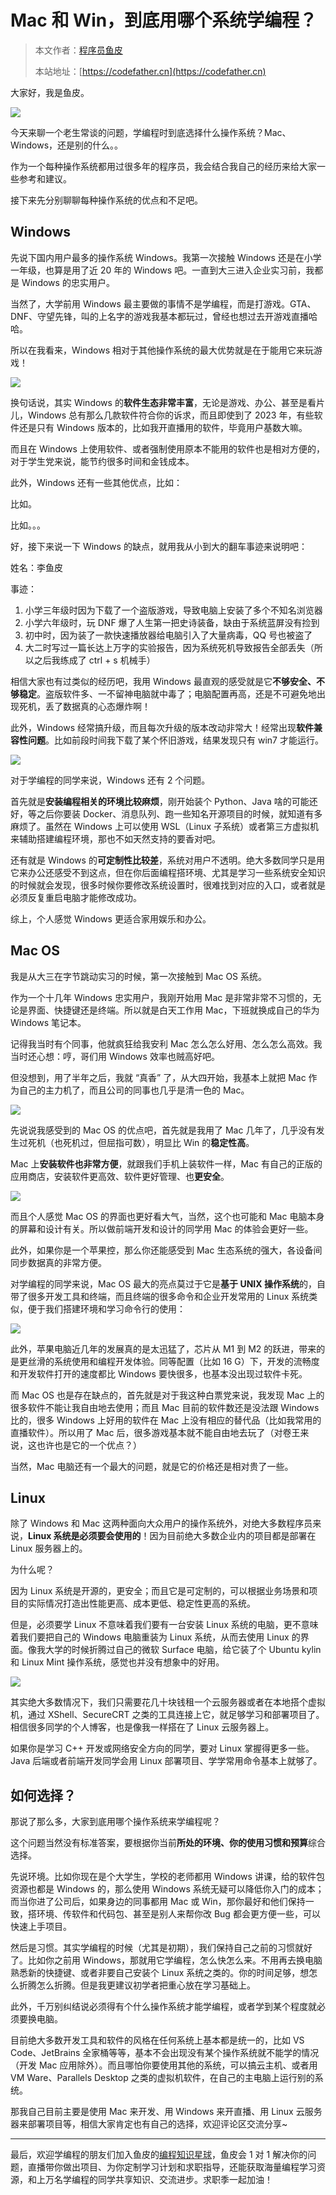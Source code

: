 # Mac 和 Win，到底用哪个系统学编程？

> 本文作者：[程序员鱼皮](https://yuyuanweb.feishu.cn/wiki/Abldw5WkjidySxkKxU2cQdAtnah)
>
> 本站地址：[https://codefather.cn](https://codefather.cn)

大家好，我是鱼皮。

![](https://pic.yupi.icu/5563/202311051538842.png)

今天来聊一个老生常谈的问题，学编程时到底选择什么操作系统？Mac、Windows，还是别的什么。。

作为一个每种操作系统都用过很多年的程序员，我会结合我自己的经历来给大家一些参考和建议。

接下来先分别聊聊每种操作系统的优点和不足吧。

## Windows

先说下国内用户最多的操作系统 Windows。我第一次接触 Windows 还是在小学一年级，也算是用了近 20 年的 Windows 吧。一直到大三进入企业实习前，我都是 Windows 的忠实用户。

当然了，大学前用 Windows 最主要做的事情不是学编程，而是打游戏。GTA、DNF、守望先锋，叫的上名字的游戏我基本都玩过，曾经也想过去开游戏直播哈哈。

所以在我看来，Windows 相对于其他操作系统的最大优势就是在于能用它来玩游戏！

![](https://pic.yupi.icu/5563/202311051538095.png)

换句话说，其实 Windows 的**软件生态非常丰富**，无论是游戏、办公、甚至是看片儿，Windows 总有那么几款软件符合你的诉求，而且即使到了 2023 年，有些软件还是只有 Windows 版本的，比如我开直播用的软件，毕竟用户基数大嘛。

而且在 Windows 上使用软件、或者强制使用原本不能用的软件也是相对方便的，对于学生党来说，能节约很多时间和金钱成本。

此外，Windows 还有一些其他优点，比如：

比如。

比如。。。

好，接下来说一下 Windows 的缺点，就用我从小到大的翻车事迹来说明吧：

姓名：李鱼皮

事迹：

1. 小学三年级时因为下载了一个盗版游戏，导致电脑上安装了多个不知名浏览器
2. 小学六年级时，玩 DNF 爆了人生第一把史诗装备，缺由于系统蓝屏没有捡到
3. 初中时，因为装了一款快速播放器给电脑引入了大量病毒，QQ 号也被盗了
4. 大二时写过一篇长达上万字的实验报告，因为系统死机导致报告全部丢失（所以之后我练成了 ctrl + s 机械手）

相信大家也有过类似的经历吧，我用 Windows 最直观的感受就是它**不够安全、不够稳定**。盗版软件多、一不留神电脑就中毒了；电脑配置再高，还是不可避免地出现死机，丢了数据真的心态爆炸啊！

此外，Windows 经常搞升级，而且每次升级的版本改动非常大！经常出现**软件兼容性问题**。比如前段时间我下载了某个怀旧游戏，结果发现只有 win7 才能运行。

![](https://pic.yupi.icu/5563/202311051537852.png)

对于学编程的同学来说，Windows 还有 2 个问题。

首先就是**安装编程相关的环境比较麻烦**，刚开始装个 Python、Java 啥的可能还好，等之后你要装 Docker、消息队列、跑一些知名开源项目的时候，就知道有多麻烦了。虽然在 Windows 上可以使用 WSL（Linux 子系统）或者第三方虚拟机来辅助搭建编程环境，那也不如天然支持的要香对吧。

还有就是 Windows 的**可定制性比较差**，系统对用户不透明。绝大多数同学只是用它来办公还感受不到这点，但在你后面编程搭环境、尤其是学习一些系统安全知识的时候就会发现，很多时候你要修改系统设置时，很难找到对应的入口，或者就是必须反复重启电脑才能修改成功。

综上，个人感觉 Windows 更适合家用娱乐和办公。

## Mac OS

我是从大三在字节跳动实习的时候，第一次接触到 Mac OS 系统。

作为一个十几年 Windows 忠实用户，我刚开始用 Mac 是非常非常不习惯的，无论是界面、快捷键还是终端。所以就是白天工作用 Mac，下班就换成自己的华为 Windows 笔记本。

记得我当时有个同事，他就疯狂给我安利 Mac 怎么怎么好用、怎么怎么高效。我当时还心想：哼，哥们用 Windows 效率也贼高好吧。

但没想到，用了半年之后，我就 “真香” 了，从大四开始，我基本上就把 Mac 作为自己的主力机了，而且公司的同事也几乎是清一色的 Mac。

![](https://pic.yupi.icu/5563/202311051538926.png)

先说说我感受到的 Mac OS 的优点吧，首先就是我用了 Mac 几年了，几乎没有发生过死机（也死机过，但屈指可数），明显比 Win 的**稳定性高**。

Mac 上**安装软件也非常方便**，就跟我们手机上装软件一样，Mac 有自己的正版的应用商店，安装软件更高效、软件更好管理、也**更安全**。

![](https://pic.yupi.icu/5563/202311051538605.png)

而且个人感觉 Mac OS 的界面也更好看大气，当然，这个也可能和 Mac 电脑本身的屏幕和设计有关。所以做前端开发和设计的同学用 Mac 的体验会更好一些。

此外，如果你是一个苹果控，那么你还能感受到 Mac 生态系统的强大，各设备间同步数据真的非常方便。

对学编程的同学来说，Mac OS 最大的亮点莫过于它是**基于 UNIX 操作系统**的，自带了很多开发工具和终端，而且终端的很多命令和企业开发常用的 Linux 系统类似，便于我们搭建环境和学习命令行的使用：

![](https://pic.yupi.icu/5563/202311051538615.png)

此外，苹果电脑近几年的发展真的是太迅猛了，芯片从 M1 到 M2 的跃进，带来的是更丝滑的系统使用和编程开发体验。同等配置（比如 16 G）下，开发的流畅度和开发软件打开的速度都比 Windows 要快很多，也基本没出现过软件卡死。

而 Mac OS 也是存在缺点的，首先就是对于我这种白票党来说，我发现 Mac 上的很多软件不能让我自由地去使用；而且 Mac 目前的软件数还是没法跟 Windows 比的，很多 Windows 上好用的软件在 Mac 上没有相应的替代品（比如我常用的直播软件）。所以用了 Mac 后，很多游戏基本就不能自由地去玩了（对卷王来说，这也许也是它的一个优点？）

当然，Mac 电脑还有一个最大的问题，就是它的价格还是相对贵了一些。

## Linux

除了 Windows 和 Mac 这两种面向大众用户的操作系统外，对绝大多数程序员来说，**Linux 系统是必须要会使用的**！因为目前绝大多数企业内的项目都是部署在 Linux 服务器上的。

为什么呢？

因为 Linux 系统是开源的，更安全；而且它是可定制的，可以根据业务场景和项目的实际情况打造出性能更高、成本更低、稳定性更高的系统。

但是，必须要学 Linux 不意味着我们要有一台安装 Linux 系统的电脑，更不意味着我们要把自己的 Windows 电脑重装为 Linux 系统，从而去使用 Linux 的界面。像我大学的时候折腾过自己的微软 Surface 电脑，给它装了个 Ubuntu kylin 和 Linux Mint 操作系统，感觉也并没有想象中的好用。

![](https://pic.yupi.icu/5563/202311051538273.png)

其实绝大多数情况下，我们只需要花几十块钱租一个云服务器或者在本地搭个虚拟机，通过 XShell、SecureCRT 之类的工具连接上它，就足够学习和部署项目了。相信很多同学的个人博客，也是像我一样搭在了 Linux 云服务器上。

如果你是学习 C++ 开发或网络安全方向的同学，要对 Linux 掌握得更多一些。Java 后端或者前端开发同学会用 Linux 部署项目、学学常用命令基本上就够了。

## 如何选择？

那说了那么多，大家到底用哪个操作系统来学编程呢？

这个问题当然没有标准答案，要根据你当前**所处的环境、你的使用习惯和预算**综合选择。

先说环境。比如你现在是个大学生，学校的老师都用 Windows 讲课，给的软件包资源也都是 Windows 的，那么使用 Windows 系统无疑可以降低你入门的成本；而当你进了公司后，如果身边的同事都用 Mac 或 Win，那你最好和他们保持一致，搭环境、传软件和代码包、甚至是别人来帮你改 Bug 都会更方便一些，可以快速上手项目。

然后是习惯。其实学编程的时候（尤其是初期），我们保持自己之前的习惯就好了。比如你之前用 Windows，那就用它学编程，怎么快怎么来。不用再去换电脑熟悉新的快捷键、或者非要自己安装个 Linux 系统之类的。你的时间足够，想怎么折腾怎么折腾。但是我更建议初学者把重心放在学习基础上。

此外，千万别纠结说必须得有个什么操作系统才能学编程，或者学到某个程度就必须要换电脑。

目前绝大多数开发工具和软件的风格在任何系统上基本都是统一的，比如 VS Code、JetBrains 全家桶等等，基本不会出现没有某个操作系统就不能学的情况（开发 Mac 应用除外）。而且哪怕你要使用其他的系统，可以搞云主机、或者用 VM Ware、Parallels Desktop 之类的虚拟机软件，在自己的主电脑上运行别的系统。

那我自己目前主要是使用 Mac 来开发、用 Windows 来开直播、用 Linux 云服务器来部署项目等，相信大家肯定也有自己的选择，欢迎评论区交流分享~



------


最后，欢迎学编程的朋友们加入鱼皮的[编程知识星球](https://mp.weixin.qq.com/s?__biz=MzI1NDczNTAwMA==&mid=2247539132&idx=2&sn=45af016dee0c03491750f76ba8fdbd25&chksm=e9c2be4bdeb5375d3253155b4053263109a631620b7cb9074e2fe1b4a5b1604ef92c522b606e&token=145986907&lang=zh_CN&scene=21#wechat_redirect)，鱼皮会 1 对 1 解决你的问题，直播带你做出项目、为你定制学习计划和求职指导，还能获取海量编程学习资源，和上万名学编程的同学共享知识、交流进步。求职季一起加油！